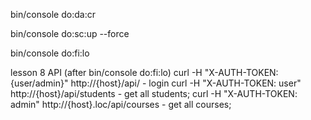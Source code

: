 bin/console do:da:cr

bin/console do:sc:up --force

bin/console do:fi:lo

lesson 8
API (after bin/console do:fi:lo)
curl -H "X-AUTH-TOKEN: {user/admin}" http://{host}/api/ - login
curl -H "X-AUTH-TOKEN: user" http://{host}/api/students - get all students;
curl -H "X-AUTH-TOKEN: admin" http://{host}.loc/api/courses - get all courses;
